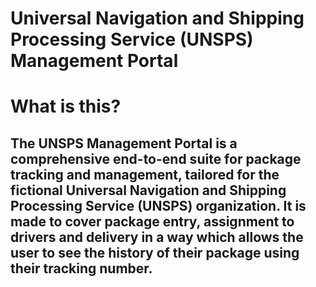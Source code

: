 # Universal Navigation and Shipping Processing Service (UNSPS) Management Portal
# What is this?
## The UNSPS Management Portal is a comprehensive end-to-end suite for package tracking and management, tailored for the fictional Universal Navigation and Shipping Processing Service (UNSPS) organization. It is made to cover package entry, assignment to drivers and delivery in a way which allows the user to see the history of their package using their tracking number. 
